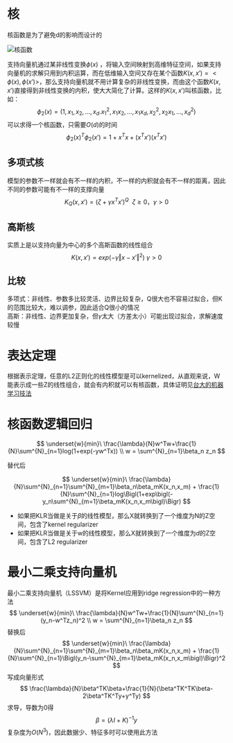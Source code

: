 # 核
核函数是为了避免d的影响而设计的

![核函数](https://ewr1.vultrobjects.com/imgur2/000/005/282/186_237_f48.png)

支持向量机通过某非线性变换$\phi(x)$ ，将输入空间映射到高维特征空间，如果支持向量机的求解只用到内积运算，而在低维输入空间又存在某个函数$K(x, x')=<\phi(x),\phi(x')>$，那么支持向量机就不用计算复杂的非线性变换，而由这个函数$K(x, x')$直接得到非线性变换的内积，使大大简化了计算。这样的$K(x, x')$叫核函数，比如：  
$$
\phi_2(x)=(1,x_1,x_2,...,x_d.x_1^2,x_1x_2,...,x_1x_d,x_2^2,x_2x_1,...,x_d^2)
$$
可以求得一个核函数，只需要$O(d)$的时间
$$
\phi_2(x)^T\phi_2(x')=1+x^Tx+(x^Tx')(x^Tx')
$$

## 多项式核
模型的参数不一样就会有不一样的内积，不一样的内积就会有不一样的距离，因此不同的参数可能有不一样的支撑向量
$$
K_Q(x, x') = (\zeta+\gamma x^Tx')^Q\ \ \zeta\ge0，\gamma>0
$$  

## 高斯核
实质上是以支持向量为中心的多个高斯函数的线性组合  
$$
K(x, x') = exp(-\gamma \Vert x-x'\Vert^2)\  \gamma>0
$$


## 比较
多项式：非线性、参数多比较灵活、边界比较复杂，Q很大也不容易过拟合，但K的范围比较大，难以调参，因此适合Q很小的情况    
高斯：非线性、边界更加复杂，但$\gamma$太大（方差太小）可能出现过拟合，求解速度较慢 

# 表达定理
根据表示定理，任意的L2正则化的线性模型是可以kernelized，从直观来说，W能表示成一些Z的线性组合，就会有内积就可以有核函数，具体证明见[台大的机器学习技法](https://www.bilibili.com/video/BV1ix411i7yp?p=21)

# 核函数逻辑回归
$$
\underset{w}{min}\ \frac{\lambda}{N}w^Tw+\frac{1}{N}\sum^{N}_{n=1}log(1+exp(-yw^Tx)) \\
w = \sum^{N}_{n=1}\beta_n z_n
$$

替代后

$$
\underset{w}{min}\ \frac{\lambda}{N}\sum^{N}_{n=1}\sum^{N}_{m=1}\beta_n\beta_mK(x_n,x_m)
+
\frac{1}{N}\sum^{N}_{n=1}log\Bigl(1+exp\bigl(-y_n\sum^{N}_{m=1}\beta_mK(x_n,x_m\bigl)\Bigr)
$$
- 如果把KLR当做是关于$\beta$的线性模型，那么X就转换到了一个维度为N的Z空间，包含了kernel regularizer
- 如果把KLR当做是关于w的线性模型，那么X就转换到了一个维度为$d$的Z空间，包含了L2 regularizer


# 最小二乘支持向量机
最小二乘支持向量机（LSSVM）是将Kernel应用到ridge regression中的一种方法
$$
\underset{w}{min}\ \frac{\lambda}{N}w^Tw+\frac{1}{N}\sum^{N}_{n=1}(y_n-w^Tz_n)^2 \\
w = \sum^{N}_{n=1}\beta_n z_n
$$
替换后
$$
\underset{w}{min}\ \frac{\lambda}{N}\sum^{N}_{n=1}\sum^{N}_{m=1}\beta_n\beta_mK(x_n,x_m)
+
\frac{1}{N}\sum^{N}_{n=1}\Bigl(y_n-\sum^{N}_{m=1}\beta_mK(x_n,x_m\bigl)\Bigr)^2
$$
写成向量形式
$$
\frac{\lambda}{N}\beta^TK\beta+\frac{1}{N}(\beta^TK^TK\beta-2\beta^TK^Ty+y^Ty)
$$
求导，导数为0得
$$
\beta=(\lambda I+K)^{-1}y
$$
复杂度为$O(N^3)$，因此数据少、特征多时可以使用此方法


